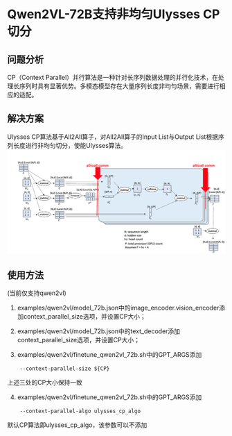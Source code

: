 # Qwen2VL-72B支持非均匀Ulysses CP切分 

## 问题分析

CP（Context Parallel）并行算法是一种针对长序列数据处理的并行化技术，在处理长序列时具有显著优势。多模态模型存在大量序列长度非均匀场景，需要进行相应的适配。

## 解决方案

Ulysses CP算法基于All2All算子，对All2All算子的Input List与Output List根据序列长度进行非均匀切分，使能Ulysses算法。
![alt text](../../sources/images/ulysses.png)


## 使用方法
(当前仅支持qwen2vl)
1. examples/qwen2vl/model_72b.json中的image_encoder.vision_encoder添加context_parallel_size选项，并设置CP大小；

2. examples/qwen2vl/model_72b.json中的text_decoder添加context_parallel_size选项，并设置CP大小；

3. examples/qwen2vl/finetune_qwen2vl_72b.sh中的GPT_ARGS添加  
```shell
    --context-parallel-size ${CP} 
```

上述三处的CP大小保持一致

4. examples/qwen2vl/finetune_qwen2vl_72b.sh中的GPT_ARGS添加  
```shell
    --context-parallel-algo ulysses_cp_algo
```
默认CP算法即ulysses_cp_algo，该参数可以不添加

